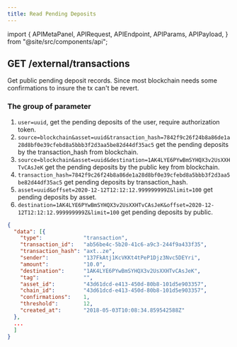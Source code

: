 ```yaml
---
title: Read Pending Deposits
---
```


import {
  APIMetaPanel,
  APIRequest,
  APIEndpoint,
  APIParams,
  APIPayload,
} from "@site/src/components/api";

## GET /external/transactions

Get public pending deposit records. Since most blockchain needs some confirmations to insure the tx can't be revert.

<APIEndpoint url="/external/transactions?offset=:offset&limit=:limit&asset=:asset&destination=:destination&tag=:tag" />

<APIMetaPanel scope="" />

<APIParams
  p-offset="Pagination start time, RFC3339Nano format, e.g. `2020-12-12T12:12:12.999999999Z`."
  p-offset-required={true}
  p-limit="Pagination per page data limit, 500 by default, maximally 500"
  p-limit-required={true}
  p-asset="Optional, asset's asset_id, get the deposit records for a cerain asset"
  p-destination="Optional, get the records of pending deposits for a certain address."
  p-transaction_hash="Optional，get the records by transaction hash"
  p-source="Optional, if it is blockchain, means fetch the records from blockchain."
  p-user="Optional, the uuid of user, get the records of the user"
/>

### The group of parameter

1. `user=uuid`, get the pending deposits of the user, require authorization token.
1. `source=blockchain&asset=uuid&transaction_hash=7842f9c26f24b8a86de1a28d8bf0e39cfebd8a5bbb3f2d3aa5be82d44df35ac5` get the pending deposits by the transaction_hash from blockchain.
1. `source=blockchain&asset=uuid&destination=1AK4LYE6PYwBmSYHQX3v2UsXXHTvCAsJeK` get the pending deposits by the public key from blockchain.
1. `transaction_hash=7842f9c26f24b8a86de1a28d8bf0e39cfebd8a5bbb3f2d3aa5be82d44df35ac5` get pending deposits by transaction_hash.
1. `asset=uuid&offset=2020-12-12T12:12:12.999999999Z&limit=100` get pending deposits by asset.
1. `destination=1AK4LYE6PYwBmSYHQX3v2UsXXHTvCAsJeK&offset=2020-12-12T12:12:12.999999999Z&limit=100` get pending deposits by public.

<APIRequest
  title="Read deposit progress info"
  isPublic
  url="/external/transactions?destination=1AK4LYE6PYwBmSYHQX3v2UsXXHTvCAsJeK"
/>

```json title="Response"
{
  "data": [{
    "type":             "transaction",
    "transaction_id":   "ab56be4c-5b20-41c6-a9c3-244f9a433f35",
    "transaction_hash": "axt..ze",
    "sender":           "137FkAtj1KcVKKt4tPeP1Djz3Nvc5DEYri",
    "amount":           "10.0",
    "destination":      "1AK4LYE6PYwBmSYHQX3v2UsXXHTvCAsJeK",
    "tag":              "",
    "asset_id":         "43d61dcd-e413-450d-80b8-101d5e903357",
    "chain_id":         "43d61dcd-e413-450d-80b8-101d5e903357",
    "confirmations":    1,
    "threshold":        12,
    "created_at":       "2018-05-03T10:08:34.859542588Z"
  },
  ...
  ]
}
```

